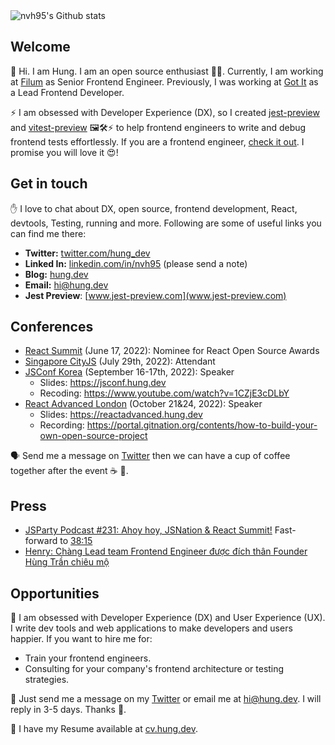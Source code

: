 <img src="https://github-readme-stats.vercel.app/api?username=nvh95&show_icons=true&count_private=true&theme=dracula&include_all_commits=true" alt="nvh95's Github stats" />

## Welcome

👋 Hi. I am Hung. I am an open source enthusiast 🧑‍💻. Currently, I am working at [Filum](https://filum.ai/en) as Senior Frontend Engineer. Previously, I was working at [Got It](https://www.got-it.co/) as a Lead Frontend Developer.

⚡️ I am obsessed with Developer Experience (DX), so I created [jest-preview](https://github.com/nvh95/jest-preview) and [vitest-preview](https://github.com/nvh95/vitest-preview) 🖼🛠⚡️ to help frontend engineers to write and debug frontend tests effortlessly. If you are a frontend engineer, [check it out](https://github.com/nvh95/jest-preview). I promise you will love it 😍!

## Get in touch

✋ I love to chat about DX, open source, frontend development, React, devtools, Testing, running and more. Following are some of useful links you can find me there:

- **Twitter:** [twitter.com/hung_dev](https://twitter.com/hung_dev)
- **Linked In:** [linkedin.com/in/nvh95](https://www.linkedin.com/in/nvh95) (please send a note)
- **Blog:** [hung.dev](https://hung.dev)
- **Email:** <hi@hung.dev>
- **Jest Preview**: [www.jest-preview.com](www.jest-preview.com)

## Conferences

- [React Summit](https://reactsummit.com/) (June 17, 2022): Nominee for React Open Source Awards
- [Singapore CityJS](https://singapore.cityjsconf.org) (July 29th, 2022): Attendant
- [JSConf Korea](https://2022.jsconf.kr/en/speakers/hung-viet-nguyen) (September 16-17th, 2022): Speaker
  - Slides: <https://jsconf.hung.dev>
  - Recoding: <https://www.youtube.com/watch?v=1CZjE3cDLbY>
- [React Advanced London](https://reactadvanced.com) (October 21&24, 2022): Speaker
  - Slides: <https://reactadvanced.hung.dev>
  - Recording: <https://portal.gitnation.org/contents/how-to-build-your-own-open-source-project>

🗣 Send me a message on [Twitter](https://twitter.com/hung_dev) then we can have a cup of coffee together after the event ☕️ 🤗.

## Press

- [JSParty Podcast #231: Ahoy hoy, JSNation & React Summit!](https://changelog.com/jsparty/231/) Fast-forward to [38:15](https://cdn.changelog.com/uploads/jsparty/231/js-party-231.mp3#t=2295)
- [Henry: Chàng Lead team Frontend Engineer được đích thân Founder Hùng Trần chiêu mộ](https://vn.got-it.ai/blog/henry-chang-lead-frontend-developer-duoc-dich-than-ceo-hung-tran-chieu-mo)

## Opportunities

💼 I am obsessed with Developer Experience (DX) and User Experience (UX). I write dev tools and web applications to make developers and users happier. If you want to hire me for:

- Train your frontend engineers.
- Consulting for your company's frontend architecture or testing strategies.

📨 Just send me a message on my [Twitter](https://twitter.com/hung_dev) or email me at <hi@hung.dev>. I will reply in 3-5 days. Thanks 🥰.

👔 I have my Resume available at [cv.hung.dev](https://cv.hung.dev).
